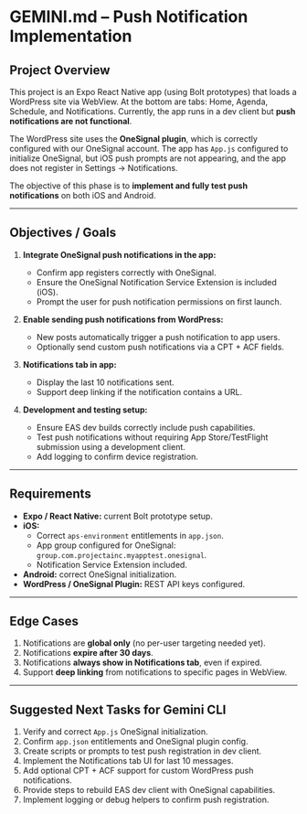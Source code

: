 # GEMINI.md – Push Notification Implementation

## Project Overview
This project is an Expo React Native app (using Bolt prototypes) that loads a WordPress site via WebView. At the bottom are tabs: Home, Agenda, Schedule, and Notifications. Currently, the app runs in a dev client but **push notifications are not functional**.  

The WordPress site uses the **OneSignal plugin**, which is correctly configured with our OneSignal account. The app has `App.js` configured to initialize OneSignal, but iOS push prompts are not appearing, and the app does not register in Settings → Notifications.  

The objective of this phase is to **implement and fully test push notifications** on both iOS and Android.

---

## Objectives / Goals

1. **Integrate OneSignal push notifications in the app:**
   - Confirm app registers correctly with OneSignal.
   - Ensure the OneSignal Notification Service Extension is included (iOS).
   - Prompt the user for push notification permissions on first launch.

2. **Enable sending push notifications from WordPress:**
   - New posts automatically trigger a push notification to app users.
   - Optionally send custom push notifications via a CPT + ACF fields.

3. **Notifications tab in app:**
   - Display the last 10 notifications sent.
   - Support deep linking if the notification contains a URL.

4. **Development and testing setup:**
   - Ensure EAS dev builds correctly include push capabilities.
   - Test push notifications without requiring App Store/TestFlight submission using a development client.
   - Add logging to confirm device registration.

---

## Requirements

- **Expo / React Native:** current Bolt prototype setup.
- **iOS:**
  - Correct `aps-environment` entitlements in `app.json`.
  - App group configured for OneSignal: `group.com.projectainc.myapptest.onesignal`.
  - Notification Service Extension included.
- **Android:** correct OneSignal initialization.
- **WordPress / OneSignal Plugin:** REST API keys configured.

---

## Edge Cases

1. Notifications are **global only** (no per-user targeting needed yet).  
2. Notifications **expire after 30 days**.  
3. Notifications **always show in Notifications tab**, even if expired.  
4. Support **deep linking** from notifications to specific pages in WebView.

---

## Suggested Next Tasks for Gemini CLI

1. Verify and correct `App.js` OneSignal initialization.
2. Confirm `app.json` entitlements and OneSignal plugin config.
3. Create scripts or prompts to test push registration in dev client.
4. Implement the Notifications tab UI for last 10 messages.
5. Add optional CPT + ACF support for custom WordPress push notifications.
6. Provide steps to rebuild EAS dev client with OneSignal capabilities.
7. Implement logging or debug helpers to confirm push registration.
